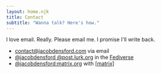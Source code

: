 ```yaml
---
layout: home.njk
title: Contact
subtitle: "Wanna talk? Here's how."
---
```


I love email. Really. Please email me. I promise I'll write back.

- [contact@jacobdensford.com](mailto:contact@jacobdensford.com) via email
- [@jacobdensford @post.lurk.org](https://post.lurk.org/@jacobdensford) in the [Fediverse](https://en.wikipedia.org/wiki/Fediverse)
- [@jacobdensford:matrix.org](https://matrix.to/#/@jacobdensford:matrix.org) with [[matrix]](https://matrix.org/)
